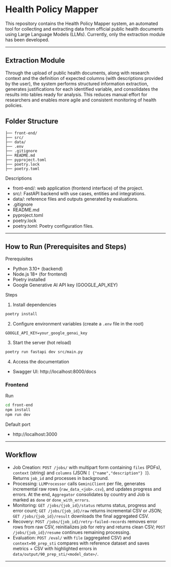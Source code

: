 # Health Policy Mapper

This repository contains the Health Policy Mapper system, an automated tool for collecting and extracting data from official public health documents using Large Language Models (LLMs). Currently, only the extraction module has been developed.

---

## Extraction Module
Through the upload of public health documents, along with research context and the definition of expected columns (with descriptions provided by the user), the system performs structured information extraction, generates justifications for each identified variable, and consolidates the results into tables ready for analysis. This reduces manual effort for researchers and enables more agile and consistent monitoring of health policies.

## Folder Structure

```
├── front-end/
├── src/
├── data/
├── .env
├── .gitignore
├── README.md
├── pyproject.toml
├── poetry.lock
├── poetry.toml
```

Descriptions
- front-end/: web application (frontend interface) of the project.
- src/: FastAPI backend with use cases, entities and integrations.
- data/: reference files and outputs generated by evaluations.
- .gitignore
- README.md
- pyproject.toml
- poetry.lock
- poetry.toml: Poetry configuration files.

---

## How to Run (Prerequisites and Steps)

Prerequisites
- Python 3.10+ (backend)
- Node.js 18+ (for frontend)
- Poetry installed
- Google Generative AI API key (GOOGLE_API_KEY)

Steps
1) Install dependencies
```bash
poetry install
```

2) Configure environment variables (create a `.env` file in the root)
```env
GOOGLE_API_KEY=your_google_genai_key
```

3) Start the server (hot reload)
```bash
poetry run fastapi dev src/main.py
```

4) Access the documentation
- Swagger UI: http://localhost:8000/docs

### Frontend

Run
```bash
cd front-end
npm install
npm run dev
```

Default port
- http://localhost:3000

---

## Workflow

- Job Creation: `POST /jobs/` with multipart form containing `files` (PDFs), `context` (string) and `columns` (JSON `[ {"name","description"} ]`). Returns `job_id` and processes in background.
- Processing: `LLMProcessor` calls `GeminiClient` per file, generates incremental raw rows (`raw_data_<job>.csv`), and updates progress and errors. At the end, `Aggregator` consolidates by country and Job is marked as `done` or `done_with_errors`.
- Monitoring: `GET /jobs/{job_id}/status` returns status, progress and error count; `GET /jobs/{job_id}/raw` returns incremental CSV or JSON; `GET /jobs/{job_id}/result` downloads the final aggregated CSV.
- Recovery: `POST /jobs/{job_id}/retry-failed-records` removes error rows from raw CSV, reinitializes job for retry and returns clean CSV; `POST /jobs/{job_id}/resume` continues remaining processing.
- Evaluation: `POST /eval/` with `file` (aggregated CSV) and `context=90_prep_sti` compares with reference dataset and saves metrics + CSV with highlighted errors in `data/output/90_prep_sti/<model_date>/`.

---
